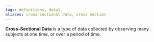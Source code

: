 ```yaml
---
tags: definitions, data1, 
aliases: cross-sectional data, cross section
---
```


**Cross-Sectional Data** is a type of data collected by observing many subjects at one time, or over a period of time. 
